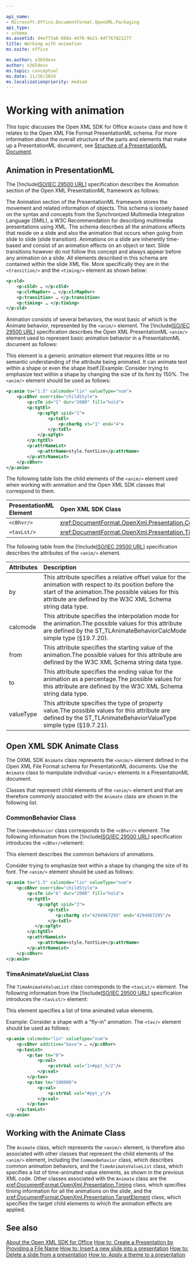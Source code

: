 ```yaml
---

api_name:
- Microsoft.Office.DocumentFormat.OpenXML.Packaging
api_type:
- schema
ms.assetid: d4ef73a6-888a-4476-9e21-4df76782127f
title: Working with animation
ms.suite: office

ms.author: o365devx
author: o365devx
ms.topic: conceptual
ms.date: 11/26/2024
ms.localizationpriority: medium
---
```


# Working with animation

This topic discusses the Open XML SDK for Office `Animate` class and how it relates to the Open XML File Format PresentationML schema. For more information about the overall structure of the parts and elements that make up a PresentationML document, see [Structure of a PresentationML Document](structure-of-a-presentationml-document.md).

## Animation in PresentationML

The [!include[ISO/IEC 29500 URL](../includes/iso-iec-29500-link.md)] specification describes the Animation section of the Open XML PresentationML framework as follows:

The Animation section of the PresentationML framework stores the movement and related information of objects. This schema is loosely based on the syntax and concepts from the Synchronized Multimedia Integration Language (SMIL), a W3C Recommendation for describing multimedia presentations using XML. The schema describes all the animations effects that reside on a slide and also the animation that occurs when going from slide to slide (slide transition). Animations on a slide are inherently time-based and consist of an animation effects on an object or text. Slide transitions however do not follow this concept and always appear before any animation on a slide. All elements described in this schema are contained within the slide XML file. More specifically they are in the `<transition/>` and the `<timing/>` element as shown below:

```xml
<p:sld>  
    <p:cSld> … </p:cSld>  
    <p:clrMapOvr> … </p:clrMapOvr>  
    <p:transition> … </p:transition>  
    <p:timing> … </p:timing>  
</p:sld>
```

Animation consists of several behaviors, the most basic of which is the Animate behavior, represented by the `<anim/>` element. The [!include[ISO/IEC 29500 URL](../includes/iso-iec-29500-link.md)] specification describes the Open XML PresentationML `<anim/>` element used to represent basic animation behavior in a PresentationML document as follows:

This element is a generic animation element that requires little or no semantic understanding of the attribute being animated. It can animate text within a shape or even the shape itself.[Example: Consider trying to emphasize text within a shape by changing the size of its font by 150%. The `<anim/>` element should be used as follows:

```xml
<p:anim to="1.5" calcmode="lin" valueType="num">  
    <p:cBhvr override="childStyle">  
        <p:cTn id="1" dur="2000" fill="hold">  
        <p:tgtEl>  
            <p:spTgt spid="1">  
                <p:txEl>  
                    <p:charRg st="1" end="4">  
                </p:txEl>  
            </p:spTgt>  
        </p:tgtEl>  
        <p:attrNameLst>  
            <p:attrName>style.fontSize</p:attrName>  
        </p:attrNameLst>  
    </p:cBhvr>  
</p:anim>
```

The following table lists the child elements of the `<anim/>` element used when working with animation and the Open XML SDK classes that correspond to them.

| **PresentationML Element** | **Open XML SDK Class** |
|:---------------------------|:----------------------------|
|         `<cBhvr/>`          |       <xref:DocumentFormat.OpenXml.Presentation.CommonBehavior>       |
|         `<tavLst/>`         |    <xref:DocumentFormat.OpenXml.Presentation.TimeAnimateValueList>    |

The following table from the [!include[ISO/IEC 29500 URL](../includes/iso-iec-29500-link.md)] specification describes the attributes of the `<anim/>` element.

| **Attributes** | **Description**                                             |
|:---------------|:-----------------------------------------------------------------|
| by        | This attribute specifies a relative offset value for the animation with respect to its position before the start of the animation.The possible values for this attribute are defined by the W3C XML Schema string data type. |
| calcmode  | This attribute specifies the interpolation mode for the animation.The possible values for this attribute are defined by the ST_TLAnimateBehaviorCalcMode simple type (§19.7.20).      |
| from      | This attribute specifies the starting value of the animation.The possible values for this attribute are defined by the W3C XML Schema string data type.             |
| to        | This attribute specifies the ending value for the animation as a percentage.The possible values for this attribute are defined by the W3C XML Schema string data type.       |
| valueType | This attribute specifies the type of property value.The possible values for this attribute are defined by the ST_TLAnimateBehaviorValueType simple type (§19.7.21).           |

## Open XML SDK Animate Class

The OXML SDK `Animate` class represents the `<anim/>` element defined in the Open XML File Format schema for PresentationML documents. Use the `Animate`
class to manipulate individual `<anim/>` elements in a PresentationML document.

Classes that represent child elements of the `<anim/>` element and that are therefore commonly associated with the `Animate` class are shown in the following list.

### CommonBehavior Class

The `CommonBehavior` class corresponds to the `<cBhvr/>` element. The following information from the [!include[ISO/IEC 29500 URL](../includes/iso-iec-29500-link.md)] specification introduces the `<cBhvr/>`element:

This element describes the common behaviors of animations.  

Consider trying to emphasize text within a shape by changing the size of its font. The `<anim/>` element should be used as follows:

```xml
<p:anim to="1.5" calcmode="lin" valueType="num">  
    <p:cBhvr override="childStyle">  
        <p:cTn id="6" dur="2000" fill="hold">  
        <p:tgtEl>  
            <p:spTgt spid="3">  
                <p:txEl>  
                   <p:charRg st="4294967295" end="4294967295"/>  
                </p:txEl>  
           </p:spTgt>  
        </p:tgtEl>  
        <p:attrNameLst>  
            <p:attrName>style.fontSize</p:attrName>  
        </p:attrNameLst>  
    </p:cBhvr>  
</p:anim>
```

### TimeAnimateValueList Class

The `TimeAnimateValueList` class corresponds to the `<tavLst/>` element. The following information from the [!include[ISO/IEC 29500 URL](../includes/iso-iec-29500-link.md)] specification introduces the `<tavLst/>` element:

This element specifies a list of time animated value elements.

Example: Consider a shape with a "fly-in" animation. The `<tav/>` element should be used as follows:

```xml
<p:anim calcmode="lin" valueType="num">  
    <p:cBhvr additive="base"> … </p:cBhvr>  
    <p:tavLst>  
        <p:tav tm="0">  
            <p:val>  
                <p:strVal val="1+#ppt_h/2"/>  
            </p:val>  
        </p:tav>  
        <p:tav tm="100000">  
            <p:val>  
                <p:strVal val="#ppt_y"/>  
            </p:val>  
        </p:tav>  
    </p:tavLst>  
</p:anim>
```

## Working with the Animate Class

The `Animate` class, which represents the `<anim/>` element, is therefore also associated with other classes that represent the child elements of the `<anim/>` element, including the `CommonBehavior` class, which describes common animation behaviors, and the `TimeAnimateValueList` class, which specifies a list of time-animated value elements, as shown in the previous XML code. Other classes associated with the `Animate` class are the <xref:DocumentFormat.OpenXml.Presentation.Timing> class, which specifies timing information for all the animations on the slide, and the <xref:DocumentFormat.OpenXml.Presentation.TargetElement> class, which specifies the target child elements to which the animation effects are applied.

## See also

[About the Open XML SDK for Office](../about-the-open-xml-sdk.md)
[How to: Create a Presentation by Providing a File Name](how-to-create-a-presentation-document-by-providing-a-file-name.md)
[How to: Insert a new slide into a presentation](how-to-insert-a-new-slide-into-a-presentation.md)
[How to: Delete a slide from a presentation](how-to-delete-a-slide-from-a-presentation.md)
[How to: Apply a theme to a presentation](how-to-apply-a-theme-to-a-presentation.md)  
